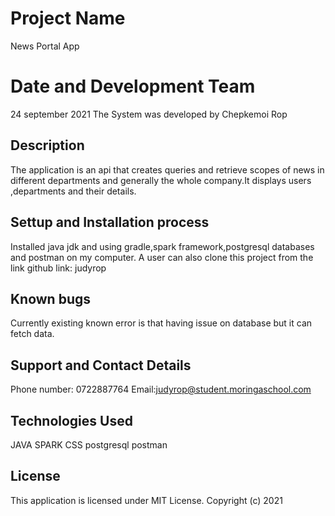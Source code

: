 # Project Name
News Portal App
# Date and Development Team
24 september 2021
The System was developed by Chepkemoi Rop
## Description
The application is an api that creates queries and retrieve scopes of news in different departments and generally the whole company.It displays users ,departments and their details.
## Settup and Installation process
Installed java jdk and using gradle,spark framework,postgresql databases and postman  on my computer.
A user can also clone this project from the link github link: judyrop
## Known bugs
Currently existing known error is that having issue on database but it can fetch data.
## Support and Contact Details
Phone number: 0722887764
Email:judyrop@student.moringaschool.com
## Technologies Used
JAVA
SPARK
CSS
postgresql
postman
## License
This  application is licensed under MIT License.
Copyright (c) 2021